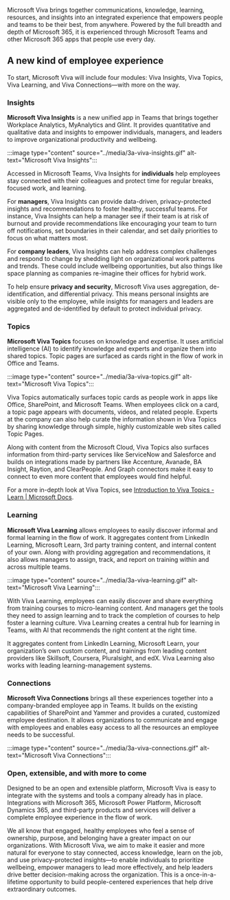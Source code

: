 Microsoft Viva brings together communications, knowledge, learning, resources, and insights into an integrated experience that empowers people and teams to be their best, from anywhere. Powered by the full breadth and depth of Microsoft 365, it is experienced through Microsoft Teams and other Microsoft 365 apps that people use every day.

## A new kind of employee experience

To start, Microsoft Viva will include four modules: Viva Insights, Viva Topics, Viva Learning, and Viva Connections—with more on the way.

### Insights

**Microsoft Viva Insights** is a new unified app in Teams that brings together Workplace Analytics, MyAnalytics and Glint. It provides quantitative and qualitative data and insights to empower individuals, managers, and leaders to improve organizational productivity and wellbeing.

:::image type="content" source="../media/3a-viva-insights.gif" alt-text="Microsoft Viva Insights":::

Accessed in Microsoft Teams, Viva Insights for **individuals** help employees stay connected with their colleagues and protect time for regular breaks, focused work, and learning.

For **managers**, Viva Insights can provide data-driven, privacy-protected insights and recommendations to foster healthy, successful teams. For instance, Viva Insights can help a manager see if their team is at risk of burnout and provide recommendations like encouraging your team to turn off notifications, set boundaries in their calendar, and set daily priorities to focus on what matters most.

For **company leaders**, Viva Insights can help address complex challenges and respond to change by shedding light on organizational work patterns and trends. These could include wellbeing opportunities, but also things like space planning as companies re-imagine their offices for hybrid work.

To help ensure **privacy and security**, Microsoft Viva uses aggregation, de-identification, and differential privacy. This means personal insights are visible only to the employee, while insights for managers and leaders are aggregated and de-identified by default to protect individual privacy.

### Topics

**Microsoft Viva Topics** focuses on knowledge and expertise. It uses artificial intelligence (AI) to identify knowledge and experts and organize them into shared topics. Topic pages are surfaced as cards right in the flow of work in Office and Teams.

:::image type="content" source="../media/3a-viva-topics.gif" alt-text="Microsoft Viva Topics":::
 
Viva Topics automatically surfaces topic cards as people work in apps like Office, SharePoint, and Microsoft Teams. When employees click on a card, a topic page appears with documents, videos, and related people. Experts at the company can also help curate the information shown in Viva Topics by sharing knowledge through simple, highly customizable web sites called Topic Pages.

Along with content from the Microsoft Cloud, Viva Topics also surfaces information from third-party services like ServiceNow and Salesforce and builds on integrations made by partners like Accenture, Avanade, BA Insight, Raytion, and ClearPeople. And Graph connectors make it easy to connect to even more content that employees would find helpful.

For a more in-depth look at Viva Topics, see [Introduction to Viva Topics - Learn | Microsoft Docs](https://docs.microsoft.com/learn/modules/m365-viva-topics-introduction).

### Learning

**Microsoft Viva Learning** allows employees to easily discover informal and formal learning in the flow of work. It aggregates content from LinkedIn Learning, Microsoft Learn, 3rd party training content, and internal content of your own. Along with providing aggregation and recommendations, it also allows managers to assign, track, and report on training within and across multiple teams.
 
:::image type="content" source="../media/3a-viva-learning.gif" alt-text="Microsoft Viva Learning":::

With Viva Learning, employees can easily discover and share everything from training courses to micro-learning content. And managers get the tools they need to assign learning and to track the completion of courses to help foster a learning culture. Viva Learning creates a central hub for learning in Teams, with AI that recommends the right content at the right time. 

It aggregates content from LinkedIn Learning, Microsoft Learn, your organization’s own custom content, and trainings from leading content providers like Skillsoft, Coursera, Pluralsight, and edX. Viva Learning also works with leading learning-management systems.

### Connections

**Microsoft Viva Connections** brings all these experiences together into a company-branded employee app in Teams. It builds on the existing capabilities of SharePoint and Yammer and provides a curated, customized employee destination. It allows organizations to communicate and engage with employees and enables easy access to all the resources an employee needs to be successful.
 
:::image type="content" source="../media/3a-viva-connections.gif" alt-text="Microsoft Viva Connections":::

### Open, extensible, and with more to come

Designed to be an open and extensible platform, Microsoft Viva is easy to integrate with the systems and tools a company already has in place. Integrations with Microsoft 365, Microsoft Power Platform, Microsoft Dynamics 365, and third-party products and services will deliver a complete employee experience in the flow of work.

We all know that engaged, healthy employees who feel a sense of ownership, purpose, and belonging have a greater impact on our organizations. With Microsoft Viva, we aim to make it easier and more natural for everyone to stay connected, access knowledge, learn on the job, and use privacy-protected insights—to enable individuals to prioritize wellbeing, empower managers to lead more effectively, and help leaders drive better decision-making across the organization. This is a once-in-a-lifetime opportunity to build people-centered experiences that help drive extraordinary outcomes.
